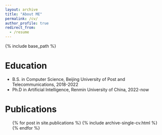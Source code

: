 ```yaml
---
layout: archive
title: "About ME"
permalink: /cv/
author_profile: true
redirect_from:
  - /resume
---
```


{% include base_path %}

Education
======
* B.S. in Computer Science, Beijing University of Post and Telecommunications, 2018-2022
* Ph.D in Artificial Intelligence, Renmin University of China, 2022-now

Publications
======
  <ul>{% for post in site.publications %}
    {% include archive-single-cv.html %}
  {% endfor %}</ul>
  

  

<!--
Talks
======
  <ul>{% for post in site.talks %}
    {% include archive-single-talk-cv.html %}
  {% endfor %}</ul>

Work experience
======
* Summer 2015: Research Assistant
#  * Github University
#  * Duties included: Tagging issues
#  * Supervisor: Professor Git

#* Fall 2015: Research Assistant
#  * Github University
#  * Duties included: Merging pull requests
#  * Supervisor: Professor Hub

Skills
======
#* Skill 1
#* Skill 2
#  * Sub-skill 2.1
#  * Sub-skill 2.2
#  * Sub-skill 2.3
#* Skill 3

Service and leadership
======
* Currently signed in to 43 different slack teams
-->

  

